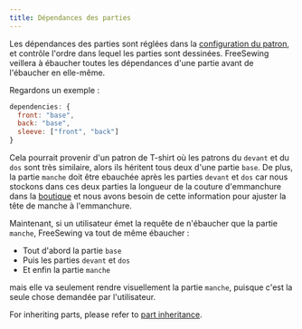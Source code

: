 ```yaml
---
title: Dépendances des parties
---
```


Les dépendances des parties sont réglées dans la [configuration du patron](/config), et contrôle l'ordre dans lequel les parties sont dessinées. FreeSewing veillera à ébaucher toutes les dépendances d'une partie avant de l'ébaucher en elle-même.

Regardons un exemple :

```js
dependencies: {
  front: "base",
  back: "base",
  sleeve: ["front", "back"]
}
```

Cela pourrait provenir d'un patron de T-shirt où les patrons du `devant` et du `dos` sont très similaire, alors ils héritent tous deux d'une partie `base`. De plus, la partie `manche` doit être ebauchée après les parties `devant` et `dos` car nous stockons dans ces deux parties la longueur de la couture d'emmanchure dans la [boutique](/api/store) et nous avons besoin de cette information pour ajuster la tête de manche à l'emmanchure.

Maintenant, si un utilisateur émet la requête de n'ébaucher que la partie `manche`, FreeSewing va tout de même ébaucher :

 - Tout d'abord la partie `base`
 - Puis les parties `devant` et `dos`
 - Et enfin la partie `manche`

mais elle va seulement rendre visuellement la partie `manche`, puisque c'est la seule chose demandée par l'utilisateur.

<Note>

For inheriting parts, please refer to [part inheritance](/advanced/inject).

</Note>


